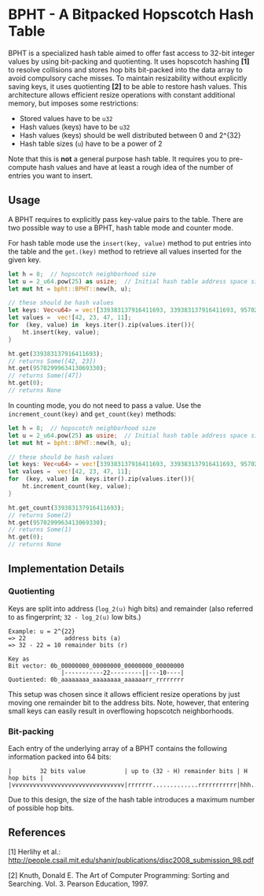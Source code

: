 # BPHT - A Bitpacked Hopscotch Hash Table

BPHT is a specialized hash table aimed to offer fast access to 32-bit integer values by using bit-packing and quotienting.
It uses hopscotch hashing __[1]__ to resolve collisions and stores hop bits bit-packed into the data array to avoid compulsory cache misses.
To maintain resizability without explicitly saving keys, it uses quotienting __[2]__ to be able to restore hash values.
This architecture allows efficient resize operations with constant additional memory, but imposes some restrictions:

* Stored values have to be `u32`
* Hash values (keys) have to be `u32`
* Hash values (keys) should be well distributed between 0 and 2^{32}
* Hash table sizes (`u`) have to be a power of 2

Note that this is **not** a general purpose hash table.
It requires you to pre-compute hash values and have at least a rough idea of the number of entries you want to insert.



## Usage

A BPHT requires to explicitly pass key-value pairs to the table.
There are two possible way to use a BPHT, hash table mode and counter mode.

For hash table mode use the `insert(key, value)` method to put entries into the table and the `get.(key)` method to retrieve all values inserted for the given key.

```rust
let h = 8;  // hopscotch neighborhood size
let u = 2_u64.pow(25) as usize;  // Initial hash table address space size
let mut ht = bpht::BPHT::new(h, u);

// these should be hash values
let keys: Vec<u64> = vec![339383137916411693, 339383137916411693, 9570299963413069330, 11149767687988377925];
let values =  vec![42, 23, 47, 11];
for  (key, value) in  keys.iter().zip(values.iter()){
    ht.insert(key, value);
}

ht.get(339383137916411693);
// returns Some([42, 23])
ht.get(9570299963413069330);
// returns Some([47])
ht.get(0);
// returns None
```

In counting mode, you do not need to pass a value.
Use the `increment_count(key)` and `get_count(key)` methods:

```rust
let h = 8;  // hopscotch neighborhood size
let u = 2_u64.pow(25) as usize;  // Initial hash table address space size
let mut ht = bpht::BPHT::new(h, u);

// these should be hash values
let keys: Vec<u64> = vec![339383137916411693, 339383137916411693, 9570299963413069330, 11149767687988377925];
let values =  vec![42, 23, 47, 11];
for  (key, value) in  keys.iter().zip(values.iter()){
    ht.increment_count(key, value);
}

ht.get_count(339383137916411693);
// returns Some(2)
ht.get(9570299963413069330);
// returns Some(1)
ht.get(0);
// returns None
```



## Implementation Details

### Quotienting
Keys are split into address (`log_2(u)` high bits) and remainder (also referred to as fingerprint; `32 - log_2(u)` low bits.)

```
Example: u = 2^{22}
=> 22           address bits (a)
=> 32 - 22 = 10 remainder bits (r)

Key as
Bit vector: 0b_00000000_00000000_00000000_00000000
               |-----------22---------||---10----|
Quotiented: 0b_aaaaaaaa_aaaaaaaa_aaaaaarr_rrrrrrrr
```
This setup was chosen since it allows efficient resize operations by just moving one remainder bit to the address bits.
Note, however, that entering small keys can easily result in overflowing hopscotch neighborhoods.


### Bit-packing 
Each entry of the underlying array of a BPHT contains the following information packed into 64 bits:
```
|        32 bits value           | up to (32 - H) remainder bits | H hop bits |
|vvvvvvvvvvvvvvvvvvvvvvvvvvvvvvvv|rrrrrrr.............rrrrrrrrrrr|hhh......hhh|
```
Due to this design, the size of the hash table introduces a maximum number of possible hop bits.




## References

[1] Herlihy et al.: http://people.csail.mit.edu/shanir/publications/disc2008_submission_98.pdf

[2] Knuth, Donald E. The Art of Computer Programming: Sorting and Searching. Vol. 3. Pearson Education, 1997.

